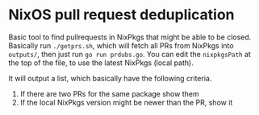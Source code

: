 # NixOS pull request deduplication
Basic tool to find pullrequests in NixPkgs that might be able to be closed.
Basically run `./getprs.sh`, which will fetch all PRs from NixPkgs into `outputs/`, then just run `go run prdubs.go`.
You can edit the `nixpkgsPath` at the top of the file, to use the latest NixPkgs (local path).

It will output a list, which basically have the following criteria.

1. If there are two PRs for the same package show them
2. If the local NixPkgs version might be newer than the PR, show it
